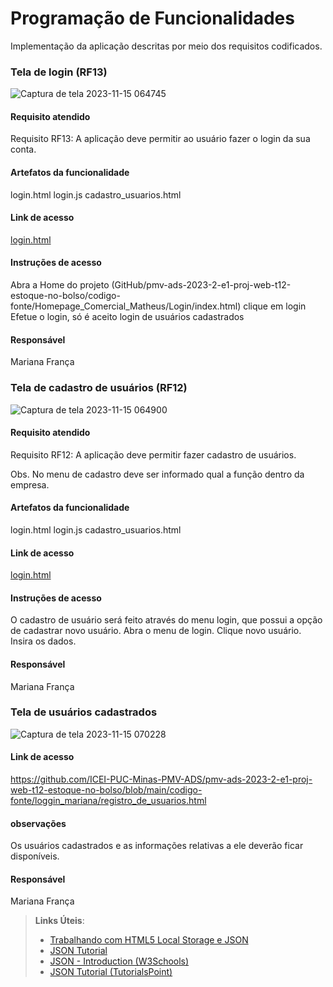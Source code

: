 # Programação de Funcionalidades

Implementação da aplicação descritas por meio dos requisitos codificados. 

### Tela de login (RF13)

![Captura de tela 2023-11-15 064745](https://github.com/ICEI-PUC-Minas-PMV-ADS/pmv-ads-2023-2-e1-proj-web-t12-estoque-no-bolso/assets/145354919/e74cf2bf-972f-4ad4-b218-42619b3efc48)



#### Requisito atendido
Requisito RF13: A aplicação deve permitir ao usuário fazer o login da sua conta.


#### Artefatos da funcionalidade

login.html
login.js
cadastro_usuarios.html

#### Link de acesso

[login.html](https://github.com/ICEI-PUC-Minas-PMV-ADS/pmv-ads-2023-2-e1-proj-web-t12-estoque-no-bolso/blob/main/codigo-fonte/loggin_mariana/login.html)

#### Instruções de acesso

Abra a Home do projeto (GitHub/pmv-ads-2023-2-e1-proj-web-t12-estoque-no-bolso/codigo-fonte/Homepage_Comercial_Matheus/Login/index.html) clique em login
Efetue o login, só é aceito login de usuários cadastrados


#### Responsável

Mariana França







### Tela de cadastro de usuários (RF12)

![Captura de tela 2023-11-15 064900](https://github.com/ICEI-PUC-Minas-PMV-ADS/pmv-ads-2023-2-e1-proj-web-t12-estoque-no-bolso/assets/145354919/07e47cda-ca2b-4a79-9cbc-b8fa59ff3445)


#### Requisito atendido
Requisito RF12: A aplicação deve permitir fazer cadastro de usuários.

Obs. No menu de cadastro deve ser informado qual a função dentro da empresa.

#### Artefatos da funcionalidade

login.html
login.js
cadastro_usuarios.html

#### Link de acesso

[login.html](https://github.com/ICEI-PUC-Minas-PMV-ADS/pmv-ads-2023-2-e1-proj-web-t12-estoque-no-bolso/blob/main/codigo-fonte/loggin_mariana/login.html)

#### Instruções de acesso

O cadastro de usuário será feito através do menu login, que possui a opção de cadastrar novo usuário.
Abra o menu de login. 
Clique novo usuário. 
Insira os dados. 


#### Responsável

Mariana França






### Tela de usuários cadastrados

![Captura de tela 2023-11-15 070228](https://github.com/ICEI-PUC-Minas-PMV-ADS/pmv-ads-2023-2-e1-proj-web-t12-estoque-no-bolso/assets/145354919/2aab2e7a-cd8c-4f88-a45c-73f880957129)



#### Link de acesso

https://github.com/ICEI-PUC-Minas-PMV-ADS/pmv-ads-2023-2-e1-proj-web-t12-estoque-no-bolso/blob/main/codigo-fonte/loggin_mariana/registro_de_usuarios.html

#### observações

Os usuários cadastrados e as informações relativas a ele deverão ficar disponíveis.


#### Responsável

Mariana França









> **Links Úteis**:
> - [Trabalhando com HTML5 Local Storage e JSON](https://www.devmedia.com.br/trabalhando-com-html5-local-storage-e-json/29045)
> - [JSON Tutorial](https://www.w3resource.com/JSON)
> - [JSON - Introduction (W3Schools)](https://www.w3schools.com/js/js_json_intro.asp)
> - [JSON Tutorial (TutorialsPoint)](https://www.tutorialspoint.com/json/index.htm)

